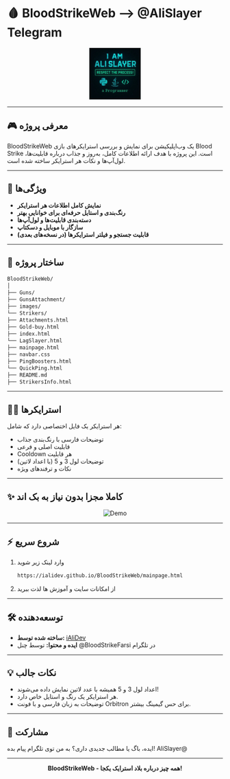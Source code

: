 # 🩸 BloodStrikeWeb --> @AliSlayer Telegram

<div align="center">
  <img src="images/AliSlayer.webp" width="120" alt="BloodStrike Icon" />
</div>

---

## 🎮 معرفی پروژه

BloodStrikeWeb یک وب‌اپلیکیشن برای نمایش و بررسی استرایکرهای بازی Blood Strike است. این پروژه با هدف ارائه اطلاعات کامل، به‌روز و جذاب درباره قابلیت‌ها، لول‌آپ‌ها و نکات هر استرایکر ساخته شده است.

---

## 🚀 ویژگی‌ها

- **نمایش کامل اطلاعات هر استرایکر**
- **رنگ‌بندی و استایل حرفه‌ای برای خوانایی بهتر**
- **دسته‌بندی قابلیت‌ها و لول‌آپ‌ها**
- **سازگار با موبایل و دسکتاپ**
- **قابلیت جستجو و فیلتر استرایکرها (در نسخه‌های بعدی)**

---

## 🧩 ساختار پروژه

```
BloodStrikeWeb/
│
├── Guns/
├── GunsAttachment/
├── images/
└── Strikers/
├── Attachments.html
├── Gold-buy.html
├── index.html
└── LagSlayer.html
├── mainpage.html
├── navbar.css
├── PingBoosters.html
└── QuickPing.html
├── README.md
├── StrikersInfo.html
```

---

## 🦸‍♂️ استرایکرها

هر استرایکر یک فایل اختصاصی دارد که شامل:
- توضیحات فارسی با رنگ‌بندی جذاب
- قابلیت اصلی و فرعی
- Cooldown هر قابلیت
- توضیحات لول 3 و 5 (با اعداد لاتین)
- نکات و ترفندهای ویژه

---

## ✨ کاملا مجزا بدون نیاز به بک اند

<div align="center">
  <img src="https://media3.giphy.com/media/v1.Y2lkPTc5MGI3NjExbzd6cjhubWtpdXg5dGI0anJsMmZ5Z2ltczJucWdzODlrZzQ5NXVlOSZlcD12MV9pbnRlcm5hbF9naWZfYnlfaWQmY3Q9Zw/KGhpQ5NMoWKQurlHwI/giphy.gif" width="400" alt="Demo" />
</div>

---

## ⚡ شروع سریع

1. وارد لینک زیر شوید
   ```bash
   https://ialidev.github.io/BloodStrikeWeb/mainpage.html
   ```
2. از امکانات سایت و آموزش ها لذت ببرید

---

## 🛠 توسعه‌دهنده

- **ساخته شده توسط:** [iAliDev](https://github.com/iAliDev)
- **ایده و محتوا:** توسط چنل @BloodStrikeFarsi در تلگرام

---

## 💡 نکات جالب

- اعداد لول 3 و 5 همیشه با عدد لاتین نمایش داده می‌شوند!
- هر استرایکر یک رنگ و استایل خاص دارد.
- توضیحات به زبان فارسی و با فونت Orbitron برای حس گیمینگ بیشتر.

---

## 📢 مشارکت

ایده، باگ یا مطالب جدیدی داری؟ به من توی تلگرام پیام بده! AliSlayer@

---

<div align="center">
  <b>BloodStrikeWeb - همه چیز درباره بلاد استرایک یکجا!</b>
</div>

